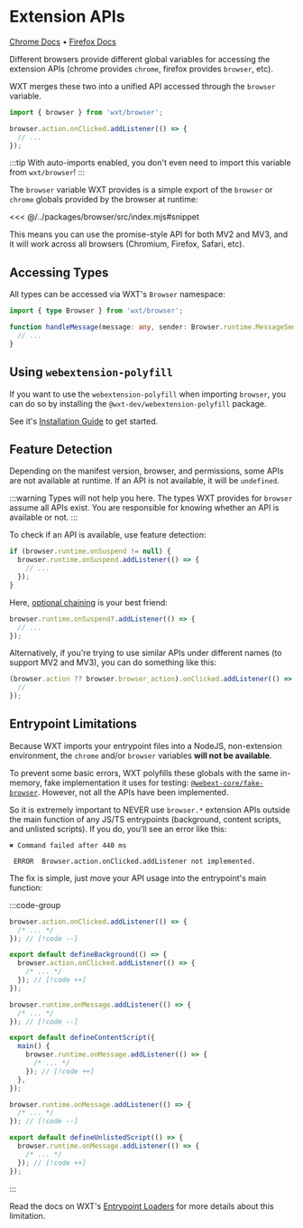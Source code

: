 # Extension APIs

[Chrome Docs](https://developer.chrome.com/docs/extensions/reference/api) • [Firefox Docs](https://developer.mozilla.org/en-US/docs/Mozilla/Add-ons/WebExtensions/Browser_support_for_JavaScript_APIs)

Different browsers provide different global variables for accessing the extension APIs (chrome provides `chrome`, firefox provides `browser`, etc).

WXT merges these two into a unified API accessed through the `browser` variable.

```ts
import { browser } from 'wxt/browser';

browser.action.onClicked.addListener(() => {
  // ...
});
```

:::tip
With auto-imports enabled, you don't even need to import this variable from `wxt/browser`!
:::

The `browser` variable WXT provides is a simple export of the `browser` or `chrome` globals provided by the browser at runtime:

<<< @/../packages/browser/src/index.mjs#snippet

This means you can use the promise-style API for both MV2 and MV3, and it will work across all browsers (Chromium, Firefox, Safari, etc).

## Accessing Types

All types can be accessed via WXT's `Browser` namespace:

```ts
import { type Browser } from 'wxt/browser';

function handleMessage(message: any, sender: Browser.runtime.MessageSender) {
  // ...
}
```

## Using `webextension-polyfill`

If you want to use the `webextension-polyfill` when importing `browser`, you can do so by installing the `@wxt-dev/webextension-polyfill` package.

See it's [Installation Guide](https://github.com/wxt-dev/wxt/blob/main/packages/webextension-polyfill/README.md) to get started.

## Feature Detection

Depending on the manifest version, browser, and permissions, some APIs are not available at runtime. If an API is not available, it will be `undefined`.

:::warning
Types will not help you here. The types WXT provides for `browser` assume all APIs exist. You are responsible for knowing whether an API is available or not.
:::

To check if an API is available, use feature detection:

```ts
if (browser.runtime.onSuspend != null) {
  browser.runtime.onSuspend.addListener(() => {
    // ...
  });
}
```

Here, [optional chaining](https://developer.mozilla.org/en-US/docs/Web/JavaScript/Reference/Operators/Optional_chaining) is your best friend:

```ts
browser.runtime.onSuspend?.addListener(() => {
  // ...
});
```

Alternatively, if you're trying to use similar APIs under different names (to support MV2 and MV3), you can do something like this:

```ts
(browser.action ?? browser.browser_action).onClicked.addListener(() => {
  //
});
```

## Entrypoint Limitations

Because WXT imports your entrypoint files into a NodeJS, non-extension environment, the `chrome` and/or `browser` variables **will not be available**.

To prevent some basic errors, WXT polyfills these globals with the same in-memory, fake implementation it uses for testing: [`@webext-core/fake-browser`](https://webext-core.aklinker1.io/fake-browser/installation/). However, not all the APIs have been implemented.

So it is extremely important to NEVER use `browser.*` extension APIs outside the main function of any JS/TS entrypoints (background, content scripts, and unlisted scripts). If you do, you'll see an error like this:

```plaintext
✖ Command failed after 440 ms

 ERROR  Browser.action.onClicked.addListener not implemented.
```

The fix is simple, just move your API usage into the entrypoint's main function:

:::code-group

```ts [background.ts]
browser.action.onClicked.addListener(() => {
  /* ... */
}); // [!code --]

export default defineBackground(() => {
  browser.action.onClicked.addListener(() => {
    /* ... */
  }); // [!code ++]
});
```

```ts [content.ts]
browser.runtime.onMessage.addListener(() => {
  /* ... */
}); // [!code --]

export default defineContentScript({
  main() {
    browser.runtime.onMessage.addListener(() => {
      /* ... */
    }); // [!code ++]
  },
});
```

```ts [unlisted.ts]
browser.runtime.onMessage.addListener(() => {
  /* ... */
}); // [!code --]

export default defineUnlistedScript(() => {
  browser.runtime.onMessage.addListener(() => {
    /* ... */
  }); // [!code ++]
});
```

:::

Read the docs on WXT's [Entrypoint Loaders](/guide/essentials/config/entrypoint-loaders) for more details about this limitation.
